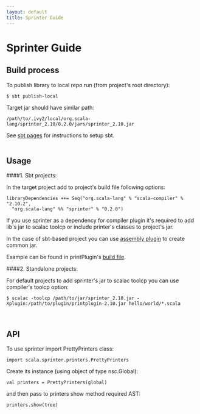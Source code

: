 ```yaml
---
layout: default
title: Sprinter Guide
---
```


# Sprinter Guide

## Build process
To publish library to local repo run (from project's root directory):

    $ sbt publish-local

Target jar should have similar path:

    /path/to/.ivy2/local/org.scala-lang/sprinter_2.10/0.2.0/jars/sprinter_2.10.jar

See [sbt pages](http://scala-sbt.org/release/docs/Getting-Started/Setup.html) for instructions to setup sbt.
<br>
<br>

## Usage
####1. Sbt projects:

In the target project add to project's build file following options:

    libraryDependencies ++= Seq("org.scala-lang" % "scala-compiler" % "2.10.2",
	  "org.scala-lang" %% "sprinter" % "0.2.0")

If you use sprinter as a dependency for compiler plugin it's required to add lib's jar to scalac toolcp or include printer's classes to project's jar.

In the case of sbt-based project you can use [assembly plugin](https://github.com/sbt/sbt-assembly) to create common jar. 

Example can be found in printPlugin's [build file](https://github.com/VladimirNik/printPlugin/blob/master/project/SourcePrinter.scala).

####2. Standalone projects:

For default projects to add sprinter's jar to scalac toolcp you can use compiler's toolcp option:

    $ scalac -toolcp /path/to/jar/sprinter_2.10.jar -Xplugin:/path/to/plugin/printplugin-2.10.jar hello/world/*.scala
<br>

## API
To use sprinter import PrettyPrinters class:

    import scala.sprinter.printers.PrettyPrinters

Create its instance (using object of type nsc.Global):

    val printers = PrettyPrinters(global)

and then pass to printers show method required AST:

    printers.show(tree)
